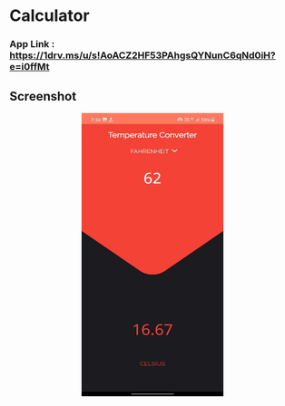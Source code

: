 # Calculator
### App Link : https://1drv.ms/u/s!AoACZ2HF53PAhgsQYNunC6qNd0iH?e=i0ffMt

## Screenshot
<p align="center">
  <img src="https://github.com/Yash-946/Temperature-Converter/blob/27cee38f60abcadd4ce1b27384392bcb35e50d8e/images/TC.jpg" width="250" height="500" />
  </p>
